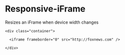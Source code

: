 # Responsive-iFrame
Resizes an iFrame when device width changes

```
<div class="container">
  
  <iframe frameborder="0" src="http://foxnews.com" />
  
</div>
```

